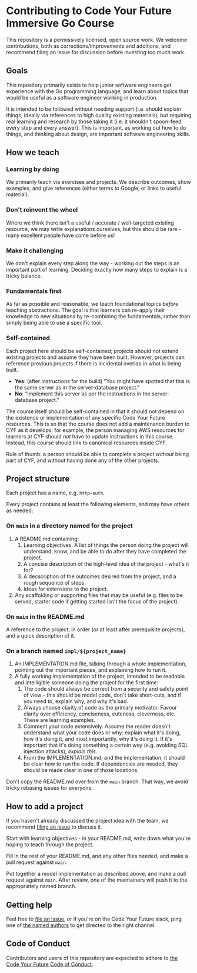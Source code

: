 # Contributing to Code Your Future Immersive Go Course

This repository is a permissively licensed, open source work. We welcome contributions, both as corrections/improvements and additions, and recommend filing an issue for discussion before investing too much work.

## Goals

This repository primarily exists to help junior software engineers get experience with the Go programming language, and learn about topics that would be useful as a software engineer working in production.

It is intended to be followed without needing support (i.e. should explain things, ideally via references to high quality existing materials), but requiring real learning and research by those taking it (i.e. it shouldn't spoon-feed every step and every answer). This is important, as working out how to do things, and thinking about design, are important software engineering skills.

## How we teach

### Learning by doing

We primarily teach via exercises and projects. We describe outcomes, show examples, and give references (either terms to Google, or links to useful material).

### Don't reinvent the wheel

Where we think there isn't a useful / accurate / well-targeted existing resource, we may write explanations ourselves, but this should be rare - many excellent people have come before us!

### Make it challenging

We don't explain every step along the way - working out the steps is an important part of learning. Deciding exactly how many steps to explain is a tricky balance.

### Fundamentals first

As far as possible and reasonable, we teach foundational topics _before_ teaching abstractions. The goal is that learners can re-apply their knowledge to new situations by re-combining the fundamentals, rather than simply being able to use a specific tool.

### Self-contained

Each project here should be self-contained; projects should not extend existing projects and assume they have been built. However, projects can reference previous projects if there is incidental overlap in what is being built.

- **Yes**: (after instructions for the build) "You might have spotted that this is the same server as in the server-database project."
- **No**: "Implement this server as per the instructions in the server-database project."

The course itself should be self-contained in that it should not depend on the existence or implementation of any specific Code Your Future resources. This is so that the course does not add a maintenance burden to CYF as it develops: for example, the person managing AWS resources for learners at CYF should _not_ have to update instructions in this course. Instead, this course should link to canonical resources inside CYF.

Rule of thumb: a person should be able to complete a project _without_ being part of CYF, and without having done any of the other projects.

## Project structure

Each project has a name, e.g. `http-auth`.

Every project contains at least the following elements, and may have others as needed:

### On `main` in a directory named for the project

1. A README.md containing:
   1. Learning objectives. A list of things the person doing the project will understand, know, and be able to do after they have completed the project.
   1. A concise description of the high-level idea of the project - what's it for?
   1. A decscription of the outcomes desired from the project, and a rough sequence of steps.
   1. Ideas for extensions to the project.
1. Any scaffolding or supporting files that may be useful (e.g. files to be served, starter code if getting started isn't the focus of the project).

### On `main` in the README.md

A reference to the project, in order (or at least after prerequisite projects), and a quick description of it.

### On a branch named `impl/${project_name}`

1. An IMPLEMENTATION.md file, talking through a whole implementation, pointing out the important pieces, and explaining how to run it.
1. A fully working implementation of the project, intended to be readable and intelligible someone doing the project for the first time:
   1. The code should always be correct from a security and safety point of view - this should be model code, don't take short-cuts, and if you need to, explain why, and why it's bad.
   1. Always choose clarity of code as the primary motivator. Favour clarity over efficiency, conciseness, cuteness, cleverness, etc. These are learning examples.
   1. Comment your code extensively. Assume the reader doesn't understand what your code does or why: explain what it's doing, how it's doing it, and most importantly, why it's doing it. If it's important that it's doing something a certain way (e.g. avoiding SQL injection attacks), _explain this_.
   1. From the IMPLEMENTATION.md, and the implementation, it should be clear how to run the code. If dependencies are needed, they should be made clear in one of those locations.

Don't copy the README.md over from the `main` branch. That way, we avoid tricky rebasing issues for everyone.

## How to add a project

If you haven't already discussed the project idea with the team, we recommend [filing an issue](https://github.com/CodeYourFuture/immersive-go-course/issues/new) to discuss it.

Start with learning objectives - in your README.md, write down what you're hoping to teach through the project.

Fill in the rest of your README.md, and any other files needed, and make a pull request against `main`.

Put together a model implementation as described above, and make a pull request against `main`. After review, one of the maintainers will push it to the appropriately named branch.

## Getting help

Feel free to [file an issue](https://github.com/CodeYourFuture/immersive-go-course/issues/new), or if you're on the Code Your Future slack, ping one of [the named authors](https://github.com/CodeYourFuture/immersive-go-course#authors) to get directed to the right channel.

## Code of Conduct

Contributors and users of this repository are expected to adhere to [the Code Your Future Code of Conduct](https://codeyourfuture.io/about/code-of-conduct/).
